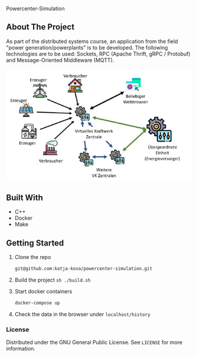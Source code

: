 Powercenter-Simulation

## About The Project

As part of the distributed systems course, an application from the field "power generation/powerplants" is to 
be developed. The following technologies are to be used: Sockets, RPC (Apache Thrift, gRPC / Protobuf) and Message-Oriented Middleware (MQTT).

![System Design](./docs/system.JPG)

## Built With

- C++
- Docker
- Make

## Getting Started

1. Clone the repo
    ```sh
    git@github.com:katja-kova/powercenter-simulation.git
    ```
2. Build the project
    ```sh ./build.sh```
    
3. Start docker containers
   ```sh
   docker-compose up
    ```
4. Check the data in the browser under `localhost/history`

### License

Distributed under the GNU General Public License. See `LICENSE` for more information.
